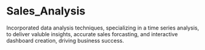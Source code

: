 # Sales_Analysis
Incorporated data analysis techniques, specializing in a time series analysis, to deliver valuble insights, accurate sales forcasting, and interactive dashboard creation, driving business success.
